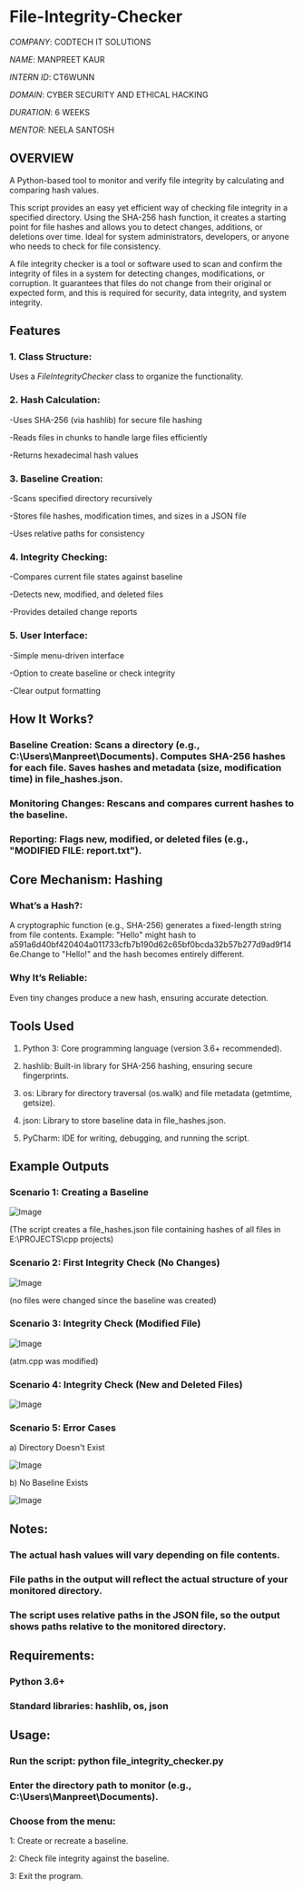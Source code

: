 # File-Integrity-Checker

*COMPANY*: CODTECH IT SOLUTIONS

*NAME*: MANPREET KAUR

*INTERN ID*: CT6WUNN

*DOMAIN*: CYBER SECURITY AND ETHICAL HACKING

*DURATION*: 6 WEEKS

*MENTOR*: NEELA SANTOSH

## **OVERVIEW**

A Python-based tool to monitor and verify file integrity by calculating and comparing hash values.

This script provides an easy yet efficient way of checking file integrity in a specified directory. Using the SHA-256 hash function, it creates a starting point for file hashes and allows you to detect changes, additions, or deletions over time. Ideal for system administrators, developers, or anyone who needs to check for file consistency.

A file integrity checker is a tool or software used to scan and confirm the integrity of files in a system for detecting changes, modifications, or corruption. It guarantees that files do not change from their original or expected form, and this is required for security, data integrity, and system integrity.

## **Features**

### 1. Class Structure: 
Uses a *FileIntegrityChecker* class to organize the functionality.

### 2. Hash Calculation:

-Uses SHA-256 (via hashlib) for secure file hashing

-Reads files in chunks to handle large files efficiently

-Returns hexadecimal hash values

### 3. Baseline Creation:

-Scans specified directory recursively

-Stores file hashes, modification times, and sizes in a JSON file

-Uses relative paths for consistency

### 4. Integrity Checking:

-Compares current file states against baseline

-Detects new, modified, and deleted files

-Provides detailed change reports

### 5. User Interface:

-Simple menu-driven interface

-Option to create baseline or check integrity

-Clear output formatting

## **How It Works?**

### Baseline Creation: Scans a directory (e.g., C:\Users\Manpreet\Documents). Computes SHA-256 hashes for each file. Saves hashes and metadata (size, modification time) in file_hashes.json.

### Monitoring Changes: Rescans and compares current hashes to the baseline.

### Reporting: Flags new, modified, or deleted files (e.g., "MODIFIED FILE: report.txt").

## **Core Mechanism: Hashing**

### What’s a Hash?: 
A cryptographic function (e.g., SHA-256) generates a fixed-length string from file contents.
Example: "Hello" might hash to a591a6d40bf420404a011733cfb7b190d62c65bf0bcda32b57b277d9ad9f146e.Change to "Hello!" and the hash becomes entirely different.

### Why It’s Reliable: 
Even tiny changes produce a new hash, ensuring accurate detection.

## **Tools Used**

1. Python 3: Core programming language (version 3.6+ recommended).

2. hashlib: Built-in library for SHA-256 hashing, ensuring secure fingerprints.

3. os: Library for directory traversal (os.walk) and file metadata (getmtime, getsize).

4. json: Library to store baseline data in file_hashes.json.

5. PyCharm: IDE for writing, debugging, and running the script.

## **Example Outputs**

### Scenario 1: Creating a Baseline

![Image](https://github.com/user-attachments/assets/698f9de2-c99b-49e1-b6ad-8d40080513e4)

(The script creates a file_hashes.json file containing hashes of all files in E:\PROJECTS\cpp projects)

### Scenario 2: First Integrity Check (No Changes)

![Image](https://github.com/user-attachments/assets/8d64bcfd-f327-47cb-a2ed-782c35a845b5)

(no files were changed since the baseline was created)

### Scenario 3: Integrity Check (Modified File)

![Image](https://github.com/user-attachments/assets/76ed606f-fcd3-446c-869d-4609f96edd8d)

(atm.cpp was modified)

### Scenario 4: Integrity Check (New and Deleted Files)

![Image](https://github.com/user-attachments/assets/0923215e-c6fa-494d-8f88-b0a76dddf0f3)

### Scenario 5: Error Cases

a) Directory Doesn't Exist

![Image](https://github.com/user-attachments/assets/137ee54f-a22b-4533-a8a0-1456369655c4)

b) No Baseline Exists

![Image](https://github.com/user-attachments/assets/d2cd0895-4576-498c-8fa8-5310c50f5d7d)

## Notes:
### The actual hash values will vary depending on file contents.
### File paths in the output will reflect the actual structure of your monitored directory.
### The script uses relative paths in the JSON file, so the output shows paths relative to the monitored directory.

## Requirements:

### Python 3.6+
### Standard libraries: hashlib, os, json

## Usage:

### Run the script: python file_integrity_checker.py
### Enter the directory path to monitor (e.g., C:\Users\Manpreet\Documents).
### Choose from the menu:
1: Create or recreate a baseline.

2: Check file integrity against the baseline.

3: Exit the program.
